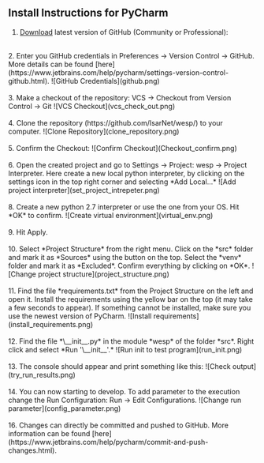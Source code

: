  
## Install Instructions for PyCharm  
  
  
1. [Download](https://www.jetbrains.com/pycharm/download/#section=mac) latest version of GitHub (Community or Professional):   
<br>
2. Enter you GitHub credentials in Preferences -> Version Control -> GitHub. More details can be found [here](https://www.jetbrains.com/help/pycharm/settings-version-control-github.html). 
![GitHub Credentials](github.png)
<br><br>
3. Make a checkout of the repository: VCS -> Checkout from Version Control -> Git 
![VCS Checkout](vcs_check_out.png)
<br><br>
4. Clone the repository (https://github.com/IsarNet/wesp/) to your computer. 
![Clone Repository](clone_repository.png)
<br><br>
5. Confirm the Checkout: 
![Confirm Checkout](Checkout_confirm.png)
<br><br>
6. Open the created project and go to Settings -> Project: wesp -> Project Interpreter. Here create a new local python interpreter, by clicking on the settings icon in the top right corner and selecting *Add Local...*
![Add project interpreter](set_project_intrepeter.png)
<br> <br>
8. Create a new python 2.7 interpreter or use the one from your OS. Hit *OK* to confirm. ![Create virtual environment](virtual_env.png)
<br><br>
9. Hit Apply.
<br> <br>
10. Select *Project Structure* from the right menu. Click on the *src* folder and mark it as *Sources* using the button on the top. Select the *venv* folder and mark it as *Excluded*.  Confirm everything by clicking on *OK*.
![Change project structure](project_structure.png)
<br><br>
11. Find the file *requirements.txt* from the Project Structure on the left and open it. Install the requirements using the yellow bar on the top (it may take a few seconds to appear). If something cannot be installed, make sure you use the newest version of PyCharm. 
![Install requirements](install_requirements.png)
<br><br> 
12. Find the file *\__init__.py* in the module *wesp* of the folder *src*. Right click and select *Run '\__init__'.* 
![Run init to test program](run_init.png)
<br><br>
13. The console should appear and print something like this: 
![Check output](try_run_results.png)
<br><br>
14. You can now starting to develop. To add parameter to the execution change the Run Configuration: Run -> Edit Configurations. 
![Change run parameter](config_parameter.png)
<br><br>
16. Changes can directly be committed and pushed to GitHub. More information can be found [here](https://www.jetbrains.com/help/pycharm/commit-and-push-changes.html).